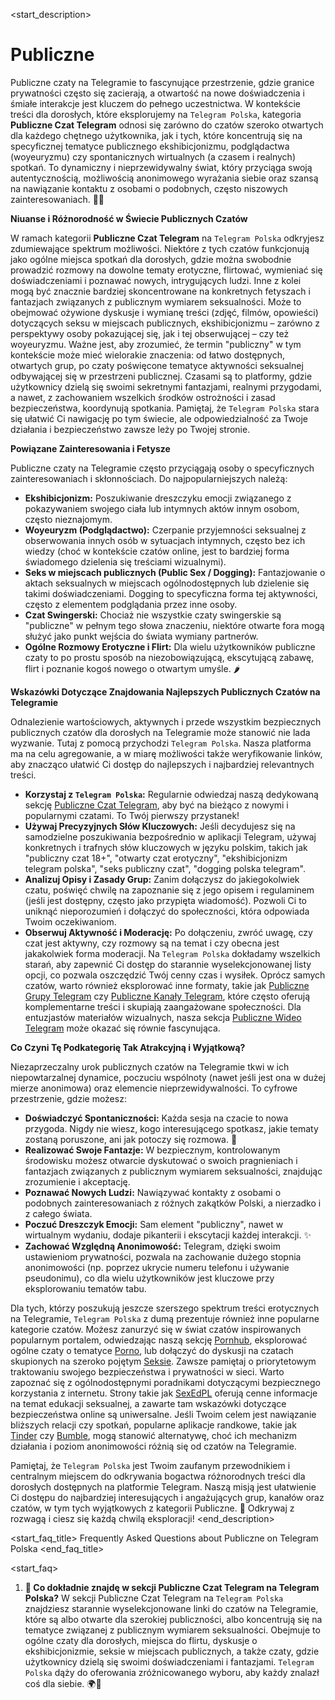 <start_description>
# Publiczne

Publiczne czaty na Telegramie to fascynujące przestrzenie, gdzie granice prywatności często się zacierają, a otwartość na nowe doświadczenia i śmiałe interakcje jest kluczem do pełnego uczestnictwa. W kontekście treści dla dorosłych, które eksplorujemy na `Telegram Polska`, kategoria **Publiczne Czat Telegram** odnosi się zarówno do czatów szeroko otwartych dla każdego chętnego użytkownika, jak i tych, które koncentrują się na specyficznej tematyce publicznego ekshibicjonizmu, podglądactwa (woyeuryzmu) czy spontanicznych wirtualnych (a czasem i realnych) spotkań. To dynamiczny i nieprzewidywalny świat, który przyciąga swoją autentycznością, możliwością anonimowego wyrażania siebie oraz szansą na nawiązanie kontaktu z osobami o podobnych, często niszowych zainteresowaniach. 🔞✨

**Niuanse i Różnorodność w Świecie Publicznych Czatów**

W ramach kategorii **Publiczne Czat Telegram** na `Telegram Polska` odkryjesz zdumiewające spektrum możliwości. Niektóre z tych czatów funkcjonują jako ogólne miejsca spotkań dla dorosłych, gdzie można swobodnie prowadzić rozmowy na dowolne tematy erotyczne, flirtować, wymieniać się doświadczeniami i poznawać nowych, intrygujących ludzi. Inne z kolei mogą być znacznie bardziej skoncentrowane na konkretnych fetyszach i fantazjach związanych z publicznym wymiarem seksualności. Może to obejmować ożywione dyskusje i wymianę treści (zdjęć, filmów, opowieści) dotyczących seksu w miejscach publicznych, ekshibicjonizmu – zarówno z perspektywy osoby pokazującej się, jak i tej obserwującej – czy też woyeuryzmu. Ważne jest, aby zrozumieć, że termin "publiczny" w tym kontekście może mieć wielorakie znaczenia: od łatwo dostępnych, otwartych grup, po czaty poświęcone tematyce aktywności seksualnej odbywającej się w przestrzeni publicznej. Czasami są to platformy, gdzie użytkownicy dzielą się swoimi sekretnymi fantazjami, realnymi przygodami, a nawet, z zachowaniem wszelkich środków ostrożności i zasad bezpieczeństwa, koordynują spotkania. Pamiętaj, że `Telegram Polska` stara się ułatwić Ci nawigację po tym świecie, ale odpowiedzialność za Twoje działania i bezpieczeństwo zawsze leży po Twojej stronie.

**Powiązane Zainteresowania i Fetysze**

Publiczne czaty na Telegramie często przyciągają osoby o specyficznych zainteresowaniach i skłonnościach. Do najpopularniejszych należą:
*   **Ekshibicjonizm:** Poszukiwanie dreszczyku emocji związanego z pokazywaniem swojego ciała lub intymnych aktów innym osobom, często nieznajomym.
*   **Woyeuryzm (Podglądactwo):** Czerpanie przyjemności seksualnej z obserwowania innych osób w sytuacjach intymnych, często bez ich wiedzy (choć w kontekście czatów online, jest to bardziej forma świadomego dzielenia się treściami wizualnymi).
*   **Seks w miejscach publicznych (Public Sex / Dogging):** Fantazjowanie o aktach seksualnych w miejscach ogólnodostępnych lub dzielenie się takimi doświadczeniami. Dogging to specyficzna forma tej aktywności, często z elementem podglądania przez inne osoby.
*   **Czat Swingerski:** Chociaż nie wszystkie czaty swingerskie są "publiczne" w pełnym tego słowa znaczeniu, niektóre otwarte fora mogą służyć jako punkt wejścia do świata wymiany partnerów.
*   **Ogólne Rozmowy Erotyczne i Flirt:** Dla wielu użytkowników publiczne czaty to po prostu sposób na niezobowiązującą, ekscytującą zabawę, flirt i poznanie kogoś nowego o otwartym umyśle. 🌶️

**Wskazówki Dotyczące Znajdowania Najlepszych Publicznych Czatów na Telegramie**

Odnalezienie wartościowych, aktywnych i przede wszystkim bezpiecznych publicznych czatów dla dorosłych na Telegramie może stanowić nie lada wyzwanie. Tutaj z pomocą przychodzi `Telegram Polska`. Nasza platforma ma na celu agregowanie, a w miarę możliwości także weryfikowanie linków, aby znacząco ułatwić Ci dostęp do najlepszych i najbardziej relevantnych treści.
*   **Korzystaj z `Telegram Polska`:** Regularnie odwiedzaj naszą dedykowaną sekcję [Publiczne Czat Telegram](/czat/publiczne/), aby być na bieżąco z nowymi i popularnymi czatami. To Twój pierwszy przystanek!
*   **Używaj Precyzyjnych Słów Kluczowych:** Jeśli decydujesz się na samodzielne poszukiwania bezpośrednio w aplikacji Telegram, używaj konkretnych i trafnych słów kluczowych w języku polskim, takich jak "publiczny czat 18+", "otwarty czat erotyczny", "ekshibicjonizm telegram polska", "seks publiczny czat", "dogging polska telegram".
*   **Analizuj Opisy i Zasady Grup:** Zanim dołączysz do jakiegokolwiek czatu, poświęć chwilę na zapoznanie się z jego opisem i regulaminem (jeśli jest dostępny, często jako przypięta wiadomość). Pozwoli Ci to uniknąć nieporozumień i dołączyć do społeczności, która odpowiada Twoim oczekiwaniom.
*   **Obserwuj Aktywność i Moderację:** Po dołączeniu, zwróć uwagę, czy czat jest aktywny, czy rozmowy są na temat i czy obecna jest jakakolwiek forma moderacji.
Na `Telegram Polska` dokładamy wszelkich starań, aby zapewnić Ci dostęp do starannie wyselekcjonowanej listy opcji, co pozwala oszczędzić Twój cenny czas i wysiłek. Oprócz samych czatów, warto również eksplorować inne formaty, takie jak [Publiczne Grupy Telegram](/grupy/publiczne/) czy [Publiczne Kanały Telegram](/kanaly/publiczne/), które często oferują komplementarne treści i skupiają zaangażowane społeczności. Dla entuzjastów materiałów wizualnych, nasza sekcja [Publiczne Wideo Telegram](/wideo/publiczne/) może okazać się równie fascynująca.

**Co Czyni Tę Podkategorię Tak Atrakcyjną i Wyjątkową?**

Niezaprzeczalny urok publicznych czatów na Telegramie tkwi w ich niepowtarzalnej dynamice, poczuciu wspólnoty (nawet jeśli jest ona w dużej mierze anonimowa) oraz elemencie nieprzewidywalności. To cyfrowe przestrzenie, gdzie możesz:
*   **Doświadczyć Spontaniczności:** Każda sesja na czacie to nowa przygoda. Nigdy nie wiesz, kogo interesującego spotkasz, jakie tematy zostaną poruszone, ani jak potoczy się rozmowa. 🚀
*   **Realizować Swoje Fantazje:** W bezpiecznym, kontrolowanym środowisku możesz otwarcie dyskutować o swoich pragnieniach i fantazjach związanych z publicznym wymiarem seksualności, znajdując zrozumienie i akceptację.
*   **Poznawać Nowych Ludzi:** Nawiązywać kontakty z osobami o podobnych zainteresowaniach z różnych zakątków Polski, a nierzadko i z całego świata.
*   **Poczuć Dreszczyk Emocji:** Sam element "publiczny", nawet w wirtualnym wydaniu, dodaje pikanterii i ekscytacji każdej interakcji. ✨
*   **Zachować Względną Anonimowość:** Telegram, dzięki swoim ustawieniom prywatności, pozwala na zachowanie dużego stopnia anonimowości (np. poprzez ukrycie numeru telefonu i używanie pseudonimu), co dla wielu użytkowników jest kluczowe przy eksplorowaniu tematów tabu.

Dla tych, którzy poszukują jeszcze szerszego spektrum treści erotycznych na Telegramie, `Telegram Polska` z dumą prezentuje również inne popularne kategorie czatów. Możesz zanurzyć się w świat czatów inspirowanych popularnym portalem, odwiedzając naszą sekcję [Pornhub](/czat/pornhub/), eksplorować ogólne czaty o tematyce [Porno](/czat/porno/), lub dołączyć do dyskusji na czatach skupionych na szeroko pojętym [Seksie](/czat/seks/). Zawsze pamiętaj o priorytetowym traktowaniu swojego bezpieczeństwa i prywatności w sieci. Warto zapoznać się z ogólnodostępnymi poradnikami dotyczącymi bezpiecznego korzystania z internetu. Strony takie jak [SexEdPL](https://sexed.pl) oferują cenne informacje na temat edukacji seksualnej, a zawarte tam wskazówki dotyczące bezpieczeństwa online są uniwersalne. Jeśli Twoim celem jest nawiązanie bliższych relacji czy spotkań, popularne aplikacje randkowe, takie jak [Tinder](https://tinder.com) czy [Bumble](https://bumble.com), mogą stanowić alternatywę, choć ich mechanizm działania i poziom anonimowości różnią się od czatów na Telegramie.

Pamiętaj, że `Telegram Polska` jest Twoim zaufanym przewodnikiem i centralnym miejscem do odkrywania bogactwa różnorodnych treści dla dorosłych dostępnych na platformie Telegram. Naszą misją jest ułatwienie Ci dostępu do najbardziej interesujących i angażujących grup, kanałów oraz czatów, w tym tych wyjątkowych z kategorii Publiczne. 🍑 Odkrywaj z rozwagą i ciesz się każdą chwilą eksploracji!
<end_description>

<start_faq_title>
Frequently Asked Questions about Publiczne on Telegram Polska
<end_faq_title>

<start_faq>
1.  **🤔 Co dokładnie znajdę w sekcji Publiczne Czat Telegram na Telegram Polska?**
    W sekcji Publiczne Czat Telegram na `Telegram Polska` znajdziesz starannie wyselekcjonowane linki do czatów na Telegramie, które są albo otwarte dla szerokiej publiczności, albo koncentrują się na tematyce związanej z publicznym wymiarem seksualności. Obejmuje to ogólne czaty dla dorosłych, miejsca do flirtu, dyskusje o ekshibicjonizmie, seksie w miejscach publicznych, a także czaty, gdzie użytkownicy dzielą się swoimi doświadczeniami i fantazjami. `Telegram Polska` dąży do oferowania zróżnicowanego wyboru, aby każdy znalazł coś dla siebie. 🌍💬

